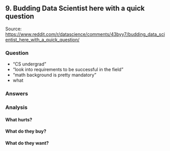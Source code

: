 ## 9. Budding Data Scientist here with a quick question

Source: https://www.reddit.com/r/datascience/comments/43byy7/budding_data_scientist_here_with_a_quick_question/

### Question
- “CS undergrad”
- “look into requirements to be successful in the field”
- “math background is pretty mandatory”
- what

### Answers

### Analysis
#### What hurts?
#### What do they buy?
#### What do they want?
